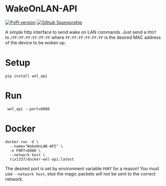#  WakeOnLAN-API

[![PyPI version](https://badge.fury.io/py/wol-api.svg)](https://badge.fury.io/py/wol-api)
[![Github Sponsorship](https://img.shields.io/badge/support-me-red.svg)](https://github.com/users/rix1337/sponsorship)

A simple http interface to send wake on LAN commands. Just send a `POST` to `/FF:FF:FF:FF:FF:FF` where `FF:FF:FF:FF:FF:FF` is the desired MAC address of the device to be woken up.

# Setup

`pip install wol_api`

# Run

` wol_api --port=8080`

# Docker
```
docker run -d \
  --name="WakeOnLAN-API" \
  -e PORT=8080 \
  --network host \
  rix1337/docker-wol-api:latest
  ```

The desired port is set by environment variable `PORT` for a reason!
You must use `--network host`, else the magic packets will not be sent to the correct network.